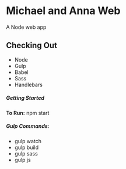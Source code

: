 Michael and Anna Web
====================

A Node web app

Checking Out
-------------
* Node
* Gulp
* Babel
* Sass
* Handlebars

##### Getting Started
**To Run:** npm start

##### Gulp Commands:
* gulp watch
* gulp build
* gulp sass
* gulp js
